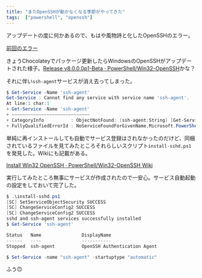 ```yaml
---
title: "またOpenSSHが動かなくなる季節がやってきた"
tags:  ["powershell", "openssh"]
---
```


アップデートの度に何かあるので、もはや風物詩と化したOpenSSHのエラー。

[前回のエラー](/posts/2019-03-31-win-openssh-is-gone.html)

きょうChocolateyでパッケージ更新したらWindowsのOpenSSHがアップデートされた様子。[Release v8.0.0.0p1-Beta · PowerShell/Win32-OpenSSH](https://github.com/PowerShell/Win32-OpenSSH/releases/tag/v8.0.0.0p1-Beta)かな？

それに伴い`ssh-agent`サービスが消え去ってしまった。

```powershell
$ Get-Service -Name 'ssh-agent'
Get-Service : Cannot find any service with service name 'ssh-agent'.
At line:1 char:1
+ Get-Service -Name 'ssh-agent'
+ ~~~~~~~~~~~~~~~~~~~~~~~~~~~~~
+ CategoryInfo          : ObjectNotFound: (ssh-agent:String) [Get-Service], ServiceCommandException
+ FullyQualifiedErrorId : NoServiceFoundForGivenName,Microsoft.PowerShell.Commands.GetServiceCommand
```

単純に再インストールしても自動でサービス登録はされなかったのだけど、同梱されているファイルを見てみたところそれらしいスクリプト`install-sshd.ps1`を発見した。Wikiにも記載がある。

[Install Win32 OpenSSH · PowerShell/Win32-OpenSSH Wiki](https://github.com/PowerShell/Win32-OpenSSH/wiki/Install-Win32-OpenSSH#install-win32-openssh-test-release)

実行してみたところ無事にサービスが作成されたので一安心。サービス自動起動の設定をしておいて完了した。

```powershell
$ .\install-sshd.ps1
[SC] SetServiceObjectSecurity SUCCESS
[SC] ChangeServiceConfig2 SUCCESS
[SC] ChangeServiceConfig2 SUCCESS
sshd and ssh-agent services successfully installed
$ Get-Service 'ssh-agent'

Status   Name               DisplayName
------   ----               -----------
Stopped  ssh-agent          OpenSSH Authentication Agent

$ Set-Service -name "ssh-agent" -startuptype "automatic"
```

ふう🙃
